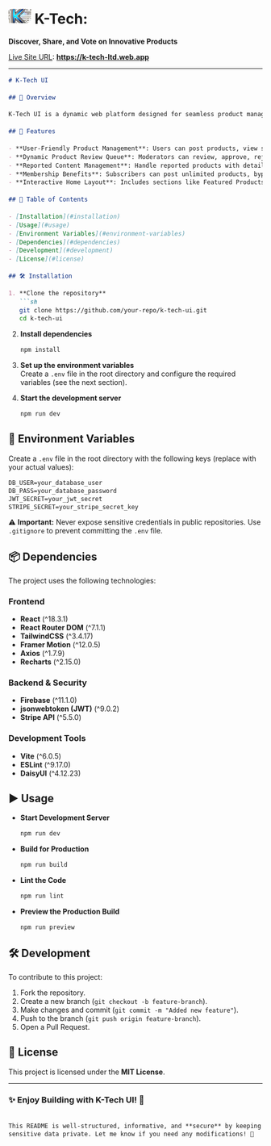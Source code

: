

# <img src="./src/assets/llg.png" alt="K-Tech Logo" width="45px" /> K-Tech: 
**Discover, Share, and Vote on Innovative Products**


[Live Site URL](https://k-tech-ltd.web.app):  **https://k-tech-ltd.web.app**

---

```markdown
# K-Tech UI

## 🚀 Overview

K-Tech UI is a dynamic web platform designed for seamless product management, interactive user engagement, and efficient content moderation. It offers a user-friendly interface for product submissions, a powerful review system for moderators, and premium membership benefits for enhanced access.

## 📌 Features

- **User-Friendly Product Management**: Users can post products, view submissions, update details, and manage their content effortlessly.
- **Dynamic Product Review Queue**: Moderators can review, approve, reject, or feature products with ease.
- **Reported Content Management**: Handle reported products with detailed views and removal options for inappropriate content.
- **Membership Benefits**: Subscribers can post unlimited products, bypassing normal user restrictions.
- **Interactive Home Layout**: Includes sections like Featured Products, Explore Categories, FAQs, and more for an engaging experience.

## 📂 Table of Contents

- [Installation](#installation)
- [Usage](#usage)
- [Environment Variables](#environment-variables)
- [Dependencies](#dependencies)
- [Development](#development)
- [License](#license)

## 🛠 Installation

1. **Clone the repository**  
   ```sh
   git clone https://github.com/your-repo/k-tech-ui.git
   cd k-tech-ui
   ```

2. **Install dependencies**  
   ```sh
   npm install
   ```

3. **Set up the environment variables**  
   Create a `.env` file in the root directory and configure the required variables (see the next section).

4. **Start the development server**  
   ```sh
   npm run dev
   ```

## 🔧 Environment Variables

Create a `.env` file in the root directory with the following keys (replace with your actual values):

```plaintext
DB_USER=your_database_user
DB_PASS=your_database_password
JWT_SECRET=your_jwt_secret
STRIPE_SECRET=your_stripe_secret_key
```

⚠ **Important:** Never expose sensitive credentials in public repositories. Use `.gitignore` to prevent committing the `.env` file.

## 📦 Dependencies

The project uses the following technologies:

### Frontend

- **React** (^18.3.1)
- **React Router DOM** (^7.1.1)
- **TailwindCSS** (^3.4.17)
- **Framer Motion** (^12.0.5)
- **Axios** (^1.7.9)
- **Recharts** (^2.15.0)

### Backend & Security

- **Firebase** (^11.1.0)
- **jsonwebtoken (JWT)** (^9.0.2)
- **Stripe API** (^5.5.0)

### Development Tools

- **Vite** (^6.0.5)
- **ESLint** (^9.17.0)
- **DaisyUI** (^4.12.23)

## ▶ Usage

- **Start Development Server**  
  ```sh
  npm run dev
  ```

- **Build for Production**  
  ```sh
  npm run build
  ```

- **Lint the Code**  
  ```sh
  npm run lint
  ```

- **Preview the Production Build**  
  ```sh
  npm run preview
  ```

## 🛠 Development

To contribute to this project:

1. Fork the repository.
2. Create a new branch (`git checkout -b feature-branch`).
3. Make changes and commit (`git commit -m "Added new feature"`).
4. Push to the branch (`git push origin feature-branch`).
5. Open a Pull Request.

## 📜 License

This project is licensed under the **MIT License**.

---

### ✨ Enjoy Building with K-Tech UI! 🚀
```

This README is well-structured, informative, and **secure** by keeping sensitive data private. Let me know if you need any modifications! 🚀
